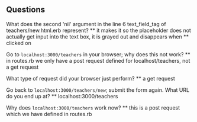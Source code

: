 ## Questions

What does the second 'nil' argument in the line 6 text_field_tag of teachers/new.html.erb represent?
** it makes it so the placeholder does not actually get input into the text box, it is grayed out and disappears when
** clicked on

Go to `localhost:3000/teachers` in your browser; why does this not work?
** in routes.rb we only have a post request defined for localhost/teachers, not a get request

What type of request did your browser just perform?
** a get request

Go back to `localhost:3000/teachers/new`; submit the form again. What URL do you end up at?
** localhost:3000/teachers

Why does `localhost:3000/teachers` work now?
** this is a post request which we have defined in routes.rb

